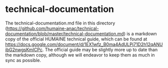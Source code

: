 # technical-documentation
The technical-documentation.md file in this directory (https://github.com/humaine-anac/technical-documentation/blob/master/technical-documentation.md) is a markdown copy of the official HUMAINE technical guide, which can be found at https://docs.google.com/document/d/1EX1wfz_B0ma4AdULPj71D2h12qANUibG2nwgsKmlCPc. The official guide may be slightly more up to date than the markdown copy, although we will endeavor to keep them as much in sync as possible.
